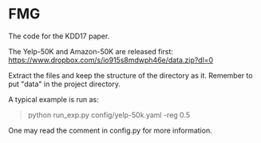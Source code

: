 # FMG
The code for the KDD17 paper.

The Yelp-50K and Amazon-50K are released first: https://www.dropbox.com/s/io915s8mdwph46e/data.zip?dl=0

Extract the files and keep the structure of the directory as it. Remember to put "data" in the project directory.

A typical example is run as: 
> python run_exp.py config/yelp-50k.yaml -reg 0.5

One may read the comment in config.py for more information.
